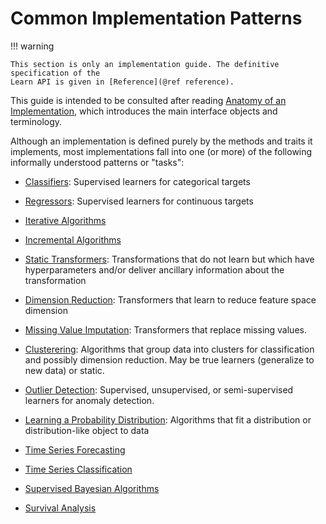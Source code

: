# Common Implementation Patterns

!!! warning

	This section is only an implementation guide. The definitive specification of the
	Learn API is given in [Reference](@ref reference).

This guide is intended to be consulted after reading [Anatomy of an Implementation](@ref),
which introduces the main interface objects and terminology.

Although an implementation is defined purely by the methods and traits it implements, most
implementations fall into one (or more) of the following informally understood patterns or
"tasks":

- [Classifiers](@ref): Supervised learners for categorical targets

- [Regressors](@ref): Supervised learners for continuous targets

- [Iterative Algorithms](@ref)

- [Incremental Algorithms](@ref)

- [Static Transformers](@ref): Transformations that do not learn but which have
  hyperparameters and/or deliver ancillary information about the transformation

- [Dimension Reduction](@ref): Transformers that learn to reduce feature space dimension

- [Missing Value Imputation](@ref): Transformers that replace missing values.

- [Clusterering](@ref): Algorithms that group data into clusters for classification and
  possibly dimension reduction. May be true learners (generalize to new data) or static.

- [Outlier Detection](@ref): Supervised, unsupervised, or semi-supervised learners for
  anomaly detection.

- [Learning a Probability Distribution](@ref): Algorithms that fit a distribution or
  distribution-like object to data

- [Time Series Forecasting](@ref)

- [Time Series Classification](@ref)

- [Supervised Bayesian Algorithms](@ref)

- [Survival Analysis](@ref)

